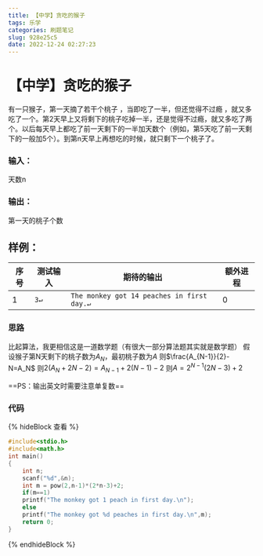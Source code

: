 ```yaml
---
title: 【中学】贪吃的猴子
tags: 乐学
categories: 刷题笔记
slug: 928e25c5
date: 2022-12-24 02:27:23
---
```

# 【中学】贪吃的猴子

有一只猴子，第一天摘了若干个桃子 ，当即吃了一半，但还觉得不过瘾 ，就又多吃了一个。第2天早上又将剩下的桃子吃掉一半，还是觉得不过瘾，就又多吃了两个。以后每天早上都吃了前一天剩下的一半加天数个（例如，第5天吃了前一天剩下的一般加5个）。到第n天早上再想吃的时候，就只剩下一个桃子了。

### 输入：
天数n
### 输出：
第一天的桃子个数
## 样例：
序号|测试输入| 期待的输出| 额外进程
--------|-------- | -----|--------
1  | `3↵`|`The monkey got 14 peaches in first day.↵`|0

### 思路
比起算法，我更相信这是一道数学题（有很大一部分算法题其实就是数学题）
假设猴子第N天剩下的桃子数为$A_N$，最初桃子数为$A$
则$\frac{A_{N-1}}{2}-N=A_N$
则$2(A_N+2N-2)=A_{N-1}+2(N-1)-2$
则$A=2^{N-1}(2N-3)+2$

==PS：输出英文时需要注意单复数==
### 代码
{% hideBlock 查看 %}
```c
#include<stdio.h>  
#include<math.h>   
int main()  
{  
    int n;  
    scanf("%d",&n);  
    int m = pow(2,n-1)*(2*n-3)+2;  
    if(m==1)  
    printf("The monkey got 1 peach in first day.\n");  
    else  
    printf("The monkey got %d peaches in first day.\n",m);  
    return 0;  
}  
```
{% endhideBlock %}


